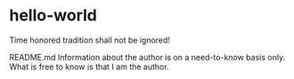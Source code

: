# hello-world
Time honored tradition shall not be ignored!

README.md
Information about the author is on a need-to-know basis only.
What is free to know is that I am the author.
